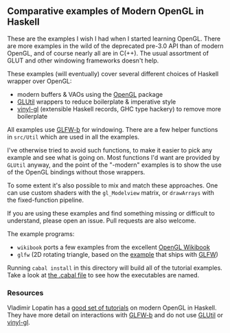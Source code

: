 ## Comparative examples of Modern OpenGL in Haskell

These are the examples I wish I had when I started learning OpenGL.
There are more examples in the wild of the deprecated pre-3.0 API than
of modern OpenGL, and of course nearly all are in C(++).  The usual
assortment of GLUT and other windowing frameworks doesn't help.

These examples (will eventually) cover several different choices of
Haskell wrapper over OpenGL:

* modern buffers & VAOs using the [OpenGL][] package
* [GLUtil][] wrappers to reduce boilerplate & imperative style
* [vinyl-gl][] (extensible Haskell records, GHC type hackery) to remove more boilerplate

[OpenGL]: http://hackage.haskell.org/package/OpenGL
[GLUtil]: http://hackage.haskell.org/package/GLUtil
[vinyl-gl]: http://hackage.haskell.org/package/vinyl-gl

All examples use [GLFW-b][] for windowing.  There are a few helper
functions in `src/Util` which are used in all the examples.

I've otherwise tried to avoid such functions, to make it easier to
pick any example and see what is going on.  Most functions I'd want
are provided by `GLUtil` anyway, and the point of the "-modern"
examples is to show the use of the OpenGL bindings without those
wrappers.

To some extent it's also possible to mix and match these approaches.
One can use custom shaders with the `gl_Modelview` matrix, or
`drawArrays` with the fixed-function pipeline.

If you are using these examples and find something missing or
difficult to understand, please open an issue.  Pull requests are also
welcome.

The example programs:
* `wikibook` ports a few examples from the excellent [OpenGL Wikibook](https://en.wikibooks.org/wiki/OpenGL_Programming)
* `glfw` (2D rotating triangle, based on the [example][] that ships with [GLFW][])

Running `cabal install` in this directory will build all of the
tutorial examples.  Take a look at
[the .cabal file](/haskell-OpenGL-examples.cabal) to see how the
executables are named.

### Resources

Vladimir Lopatin has a [good set of tutorials](https://github.com/madjestic/Haskell-OpenGL-Tutorial/) on modern OpenGL in Haskell.  They have more detail on interactions with [GLFW-b][] and do not use [GLUtil][] or [vinyl-gl][].

[GLFW]: http://www.glfw.org/
[example]: http://www.glfw.org/docs/3.0/quick.html#quick_example
[GLFW-b]: http://hackage.haskell.org/package/GLFW-b

